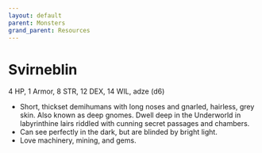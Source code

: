 ```yaml
---
layout: default
parent: Monsters
grand_parent: Resources
---
```


# Svirneblin

4 HP, 1 Armor, 8 STR, 12 DEX, 14 WIL, adze (d6)

- Short, thickset demihumans with long noses and gnarled, hairless, grey skin. Also known as deep gnomes. Dwell deep in the Underworld in labyrinthine lairs riddled with cunning secret passages and chambers.
- Can see perfectly in the dark, but are blinded by bright light.
- Love machinery, mining, and gems.
